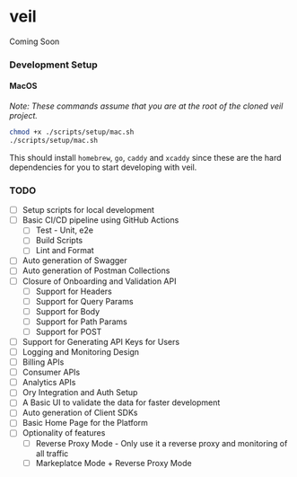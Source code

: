 # veil

Coming Soon

### Development Setup

#### MacOS

_Note: These commands assume that you are at the root of the cloned veil project._

```bash
chmod +x ./scripts/setup/mac.sh
./scripts/setup/mac.sh
```

This should install `homebrew`, `go`, `caddy` and `xcaddy` since these are the hard dependencies for you to start developing with veil.

### TODO

- [ ] Setup scripts for local development
- [ ] Basic CI/CD pipeline using GitHub Actions
  - [ ] Test - Unit, e2e
  - [ ] Build Scripts
  - [ ] Lint and Format
- [ ] Auto generation of Swagger
- [ ] Auto generation of Postman Collections
- [ ] Closure of Onboarding and Validation API
  - [ ] Support for Headers
  - [ ] Support for Query Params
  - [ ] Support for Body
  - [ ] Support for Path Params
  - [ ] Support for POST
- [ ] Support for Generating API Keys for Users
- [ ] Logging and Monitoring Design
- [ ] Billing APIs
- [ ] Consumer APIs
- [ ] Analytics APIs
- [ ] Ory Integration and Auth Setup
- [ ] A Basic UI to validate the data for faster development
- [ ] Auto generation of Client SDKs
- [ ] Basic Home Page for the Platform
- [ ] Optionality of features
  - [ ] Reverse Proxy Mode - Only use it a reverse proxy and monitoring of all traffic
  - [ ] Markeplatce Mode + Reverse Proxy Mode
